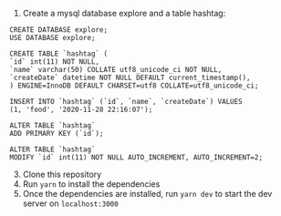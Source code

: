1. Create a mysql database explore and a table hashtag:

  ```
  CREATE DATABASE explore;
  USE DATABASE explore;

  CREATE TABLE `hashtag` (
  `id` int(11) NOT NULL,
  `name` varchar(50) COLLATE utf8_unicode_ci NOT NULL,
  `createDate` datetime NOT NULL DEFAULT current_timestamp(),
  ) ENGINE=InnoDB DEFAULT CHARSET=utf8 COLLATE=utf8_unicode_ci;

  INSERT INTO `hashtag` (`id`, `name`, `createDate`) VALUES
  (1, 'food', '2020-11-28 22:16:07');

  ALTER TABLE `hashtag`
  ADD PRIMARY KEY (`id`);

  ALTER TABLE `hashtag`
  MODIFY `id` int(11) NOT NULL AUTO_INCREMENT, AUTO_INCREMENT=2;
  ```
3. Clone this repository
4. Run `yarn` to install the dependencies
5. Once the dependencies are installed, run `yarn dev` to start the dev server on `localhost:3000`
